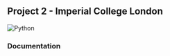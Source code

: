 ## Project 2 - Imperial College London
<img alt="Python" src="https://img.shields.io/badge/Python-14354C?style=for-the-badge&logo=python&logoColor=white"/> 

### Documentation
